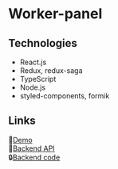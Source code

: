 # Worker-panel

## Technologies
* React.js 
* Redux, redux-saga
* TypeScript
* Node.js
* styled-components, formik

## Links
:dvd:[Demo](https://fenix4088.github.io/Workers-panel/)  
:scroll:[Backend API](https://workers-panel.herokuapp.com/api-docs/#/)  
:lock:[Backend code](https://github.com/Fenix4088/Workers-Panel-backend)
